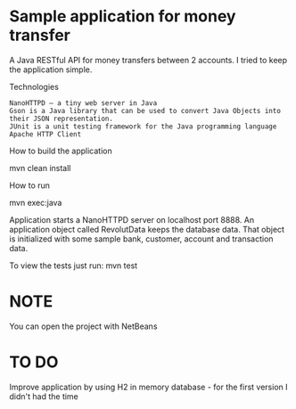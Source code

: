 Sample application for money transfer
=====================

A Java RESTful API for money transfers between 2 accounts. I tried to keep the application simple.

Technologies

    NanoHTTPD – a tiny web server in Java
    Gson is a Java library that can be used to convert Java Objects into their JSON representation.
    JUnit is a unit testing framework for the Java programming language
    Apache HTTP Client

How to build the application

mvn clean install

How to run

mvn exec:java

Application starts a NanoHTTPD server on localhost port 8888. 
An application object called RevolutData keeps the database data. That object is initialized with some sample bank, customer, account and transaction data.

To view the tests just run: mvn test

NOTE
====

You can open the project with NetBeans


TO DO
====

Improve application by using H2 in memory database - for the first version I didn't had the time 

